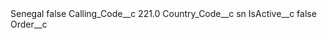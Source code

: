 <?xml version="1.0" encoding="UTF-8"?>
<CustomMetadata xmlns="http://soap.sforce.com/2006/04/metadata" xmlns:xsi="http://www.w3.org/2001/XMLSchema-instance" xmlns:xsd="http://www.w3.org/2001/XMLSchema">
    <label>Senegal</label>
    <protected>false</protected>
    <values>
        <field>Calling_Code__c</field>
        <value xsi:type="xsd:double">221.0</value>
    </values>
    <values>
        <field>Country_Code__c</field>
        <value xsi:type="xsd:string">sn</value>
    </values>
    <values>
        <field>IsActive__c</field>
        <value xsi:type="xsd:boolean">false</value>
    </values>
    <values>
        <field>Order__c</field>
        <value xsi:nil="true"/>
    </values>
</CustomMetadata>
